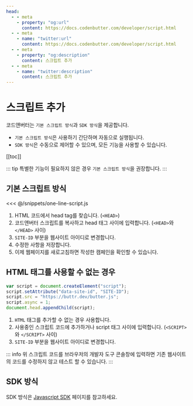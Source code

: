 ```yaml
---
head:
  - - meta
    - property: "og:url"
      content: https://docs.codenbutter.com/developer/script.html
  - - meta
    - name: "twitter:url"
      content: https://docs.codenbutter.com/developer/script.html
  - - meta
    - property: "og:description"
      content: 스크립트 추가
  - - meta
    - name: "twitter:description"
      content: 스크립트 추가
---
```


# 스크립트 추가

코드앤버터는 `기본 스크립트 방식`과 `SDK 방식`을 제공합니다.

- `기본 스크립트 방식`은 사용하기 간단하며 자동으로 실행됩니다.
- `SDK 방식`은 수동으로 제어할 수 있으며, 모든 기능을 사용할 수 있습니다.

[[toc]]

::: tip
특별한 기능이 필요하지 않은 경우 `기본 스크립트 방식`을 권장합니다.
:::

## 기본 스크립트 방식

<<< @/snippets/one-line-script.js

1. HTML 코드에서 head tag를 찾습니다. (`<HEAD>`)
2. 코드앤버터 스크립트를 복사하고 head 태그 사이에 입력합니다. (`<HEAD>`와 `</HEAD>` 사이)
3. `SITE-ID` 부분을 웹사이트 아이디로 변경합니다.
4. 수정한 사항을 저장합니다.
5. 이제 웹페이지를 새로고침하면 작성한 캠페인을 확인할 수 있습니다.

## HTML 태그를 사용할 수 없는 경우

```js
var script = document.createElement("script");
script.setAttribute("data-site-id", "SITE-ID");
script.src = "https://buttr.dev/butter.js";
script.async = 1;
document.head.appendChild(script);
```

1. `HTML` 태그를 추가할 수 없는 경우 사용합니다.
2. 사용중인 스크립트 코드에 추가하거나 script 태그 사이에 입력합니다. (`<SCRIPT>`와 `</SCRIPT>` 사이)
3. `SITE-ID` 부분을 웹사이트 아이디로 변경합니다.

::: info
위 스크립트 코드를 브라우저의 개발자 도구 콘솔창에 입력하면 기존 웹사이트의 코드를 수정하지 않고 테스트 할 수 있습니다.
:::

## SDK 방식

SDK 방식은 [Javascript SDK](./js-sdk) 페이지를 참고하세요.
